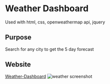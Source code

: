 # Weather Dashboard
Used with html, css, openweathermap api, jquery

## Purpose
Search for any city to get the 5 day forecast

## Website
[Weather-Dashboard](https://mschellberg.github.io/weather-dashboard/)
![weather screenshot](https://user-images.githubusercontent.com/71852138/105796419-d0d23880-5f5c-11eb-86aa-9215f0b920a8.png)
